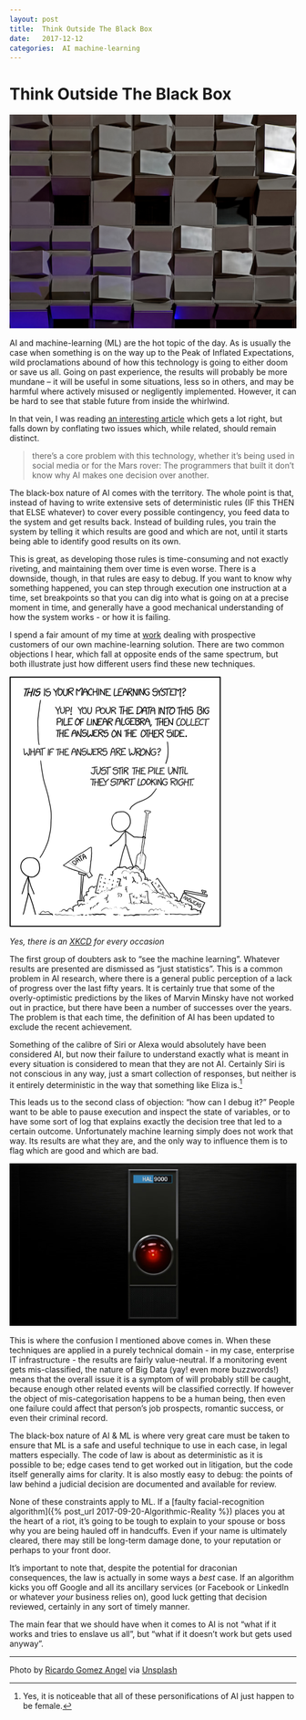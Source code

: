 ```yaml
---
layout: post
title:  Think Outside The Black Box 
date:   2017-12-12 
categories:  AI machine-learning 
---
```


# Think Outside The Black Box


![](/images/unknown_filename.441.png)

AI and machine-learning (ML) are the hot topic of the day. As is usually the case when something is on the way up to the Peak of Inflated Expectations, wild proclamations abound of how this technology is going to either doom or save us all. Going on past experience, the results will probably be more mundane – it will be useful in some situations, less so in others, and may be harmful where actively misused or negligently implemented. However, it can be hard to see that stable future from inside the whirlwind.

In that vein, I was reading [an interesting article](https://qz.com/1146753/ai-is-now-so-complex-its-creators-cant-trust-why-it-makes-decisions/) which gets a lot right, but falls down by conflating two issues which, while related, should remain distinct.

> there’s a core problem with this technology, whether it’s being used in social media or for the Mars rover: The programmers that built it don’t know why AI makes one decision over another.

The black-box nature of AI comes with the territory. The whole point is that, instead of having to write extensive sets of deterministic rules (IF this THEN that ELSE whatever) to cover every possible contingency, you feed data to the system and get results back. Instead of building rules, you train the system by telling it which results are good and which are not, until it starts being able to identify good results on its own.

This is great, as developing those rules is time-consuming and not exactly riveting, and maintaining them over time is even worse. There is a downside, though, in that rules are easy to debug. If you want to know why something happened, you can step through execution one instruction at a time, set breakpoints so that you can dig into what is going on at a precise moment in time, and generally have a good mechanical understanding of how the system works - or how it is failing.

I spend a fair amount of my time at [work](http://www.moogsoft.com) dealing with prospective customers of our own machine-learning solution. There are two common objections I hear, which fall at opposite ends of the same spectrum, but both illustrate just how different users find these new techniques.

![](/images/IMG_0007.PNG)

*Yes, there is an [XKCD](https://xkcd.com/1838/) for every occasion*

The first group of doubters ask to “see the machine learning”. Whatever results are presented are dismissed as “just statistics”. This is a common problem in AI research, where there is a general public perception of a lack of progress over the last fifty years. It is certainly true that some of the overly-optimistic predictions by the likes of Marvin Minsky have not worked out in practice, but there have been a number of successes over the years. The problem is that each time, the definition of AI has been updated to exclude the recent achievement.

Something of the calibre of Siri or Alexa would absolutely have been considered AI, but now their failure to understand exactly what is meant in every situation is considered to mean that they are not AI. Certainly Siri is not conscious in any way, just a smart collection of responses, but neither is it entirely deterministic in the way that something like Eliza is.[^1]

This leads us to the second class of objection: “how can I debug it?” People want to be able to pause execution and inspect the state of variables, or to have some sort of log that explains exactly the decision tree that led to a certain outcome. Unfortunately machine learning simply does not work that way. Its results are what they are, and the only way to influence them is to flag which are good and which are bad.

![](/images/unknown_filename.442.jpeg)

This is where the confusion I mentioned above comes in. When these techniques are applied in a purely technical domain - in my case, enterprise IT infrastructure - the results are fairly value-neutral. If a monitoring event gets mis-classified, the nature of Big Data (yay! even more buzzwords!) means that the overall issue it is a symptom of will probably still be caught, because enough other related events will be classified correctly. If however the object of mis-categorisation happens to be a human being, then even one failure could affect that person’s job prospects, romantic success, or even their criminal record.

The black-box nature of AI & ML is where very great care must be taken to ensure that ML is a safe and useful technique to use in each case, in legal matters especially. The code of law is about as deterministic as it is possible to be; edge cases tend to get worked out in litigation, but the code itself generally aims for clarity. It is also mostly easy to debug: the points of law behind a judicial decision are documented and available for review.

None of these constraints apply to ML. If a [faulty facial-recognition algorithm]({% post_url 2017-09-20-Algorithmic-Reality %}) places you at the heart of a riot, it’s going to be tough to explain to your spouse or boss why you are being hauled off in handcuffs. Even if your name is ultimately cleared, there may still be long-term damage done, to your reputation or perhaps to your front door.

It’s important to note that, despite the potential for draconian consequences, the law is actually in some ways a *best* case. If an algorithm kicks you off Google and all its ancillary services (or Facebook or LinkedIn or whatever *your* business relies on), good luck getting that decision reviewed, certainly in any sort of timely manner.

The main fear that we should have when it comes to AI is not “what if it works and tries to enslave us all”, but “what if it doesn’t work but gets used anyway”.

***
Photo by [Ricardo Gomez Angel](http://www.flickr.com/photos/rigoan) via [Unsplash](https://unsplash.com/)

[^1]: Yes, it is noticeable that all of these personifications of AI just happen to be female.

